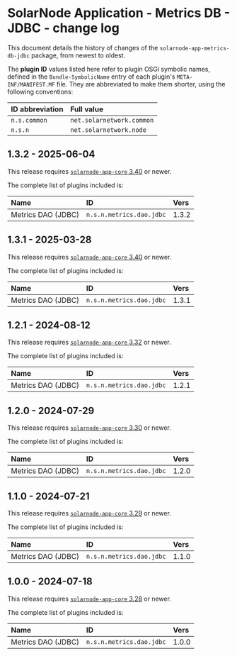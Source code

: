 # SolarNode Application - Metrics DB - JDBC - change log

This document details the history of changes of the `solarnode-app-metrics-db-jdbc` package, from
newest to oldest.

The **plugin ID** values listed here refer to plugin OSGi symbolic names, defined in the
`Bundle-SymbolicName` entry of each plugin's `META-INF/MANIFEST.MF` file. They are abbreviated to
make them shorter, using the following conventions:

| ID abbreviation | Full value                |
|:----------------|:--------------------------|
| `n.s.common`    | `net.solarnetwork.common` |
| `n.s.n`         | `net.solarnetwork.node`   |

## 1.3.2 - 2025-06-04

This release requires [`solarnode-app-core` 3.40][app-core-log] or newer.

The complete list of plugins included is:

| Name               | ID                       | Vers  |
|:-------------------|:-------------------------|:------|
| Metrics DAO (JDBC) | `n.s.n.metrics.dao.jdbc` | 1.3.2 |


## 1.3.1 - 2025-03-28

This release requires [`solarnode-app-core` 3.40][app-core-log] or newer.

The complete list of plugins included is:

| Name               | ID                       | Vers  |
|:-------------------|:-------------------------|:------|
| Metrics DAO (JDBC) | `n.s.n.metrics.dao.jdbc` | 1.3.1 |


## 1.2.1 - 2024-08-12

This release requires [`solarnode-app-core` 3.32][app-core-log] or newer.

The complete list of plugins included is:

| Name               | ID                       | Vers  |
|:-------------------|:-------------------------|:------|
| Metrics DAO (JDBC) | `n.s.n.metrics.dao.jdbc` | 1.2.1 |


## 1.2.0 - 2024-07-29

This release requires [`solarnode-app-core` 3.30][app-core-log] or newer.

The complete list of plugins included is:

| Name               | ID                       | Vers  |
|:-------------------|:-------------------------|:------|
| Metrics DAO (JDBC) | `n.s.n.metrics.dao.jdbc` | 1.2.0 |


## 1.1.0 - 2024-07-21

This release requires [`solarnode-app-core` 3.29][app-core-log] or newer.

The complete list of plugins included is:

| Name               | ID                       | Vers  |
|:-------------------|:-------------------------|:------|
| Metrics DAO (JDBC) | `n.s.n.metrics.dao.jdbc` | 1.1.0 |


## 1.0.0 - 2024-07-18

This release requires [`solarnode-app-core` 3.28][app-core-log] or newer.

The complete list of plugins included is:

| Name               | ID                       | Vers  |
|:-------------------|:-------------------------|:------|
| Metrics DAO (JDBC) | `n.s.n.metrics.dao.jdbc` | 1.0.0 |


[app-core-log]: ../../solarnode-app-core/debian/CHANGELOG.md
